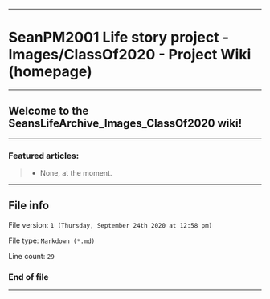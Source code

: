 
***

# SeanPM2001 Life story project - Images/ClassOf2020 - Project Wiki (homepage)

***

## Welcome to the SeansLifeArchive_Images_ClassOf2020 wiki!

***

### Featured articles:

> * None, at the moment.

***

## File info

File version: `1 (Thursday, September 24th 2020 at 12:58 pm)`

File type: `Markdown (*.md)`

Line count: `29`

### End of file

***

